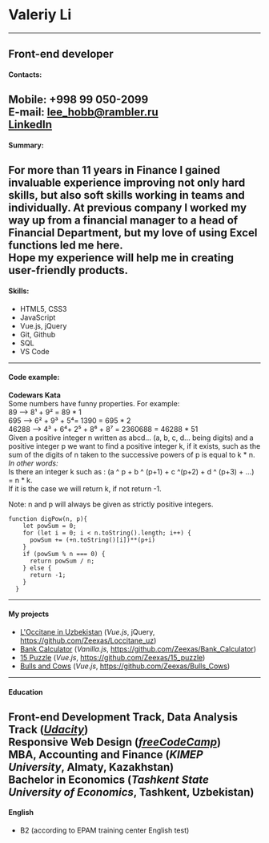 # Valeriy Li
---
Front-end developer
---

#### Contacts:

Mobile: +998 99 050-2099\
E-mail: lee_hobb@rambler.ru\
[LinkedIn](https://www.linkedin.com/in/zeexas)
---

#### Summary:

For more than 11 years in Finance I gained invaluable experience improving not only hard skills, but also soft skills working in teams and individually. At previous company I worked my way up from a financial manager to a head of Financial Department, but my love of using Excel functions led me here.\
Hope my experience will help me in creating user-friendly products.
---

#### Skills:

* HTML5, CSS3
* JavaScript
* Vue.js, jQuery
* Git, Github
* SQL
* VS Code
---

#### Code example:

**Codewars Kata**\
Some numbers have funny properties. For example:\
89 --> 8¹ + 9² = 89 * 1\
695 --> 6² + 9³ + 5⁴= 1390 = 695 * 2\
46288 --> 4³ + 6⁴+ 2⁵ + 8⁶ + 8⁷ = 2360688 = 46288 * 51\
Given a positive integer n written as abcd... (a, b, c, d... being digits) and a positive integer p we want to find a positive integer k, if it exists, such as the sum of the digits of n taken to the successive powers of p is equal to k * n.\
_In other words:_\
Is there an integer k such as : (a ^ p + b ^ (p+1) + c ^(p+2) + d ^ (p+3) + ...) = n * k.\
If it is the case we will return k, if not return -1.

Note: n and p will always be given as strictly positive integers.

```
function digPow(n, p){
    let powSum = 0;
    for (let i = 0; i < n.toString().length; i++) {
      powSum += (+n.toString()[i])**(p+i)
    }
    if (powSum % n === 0) {
      return powSum / n;
    } else {
      return -1;
    }
  }
```
---

#### My projects

* [L'Occitane in Uzbekistan](https://zeexas.github.io/Loccitane_uz/Loccitane_Uz.html) (_Vue.js_, jQuery, <https://github.com/Zeexas/Loccitane_uz>)
* [Bank Calculator](https://zeexas.github.io/Bank_Calculator/Calculator.html) (_Vanilla.js_, <https://github.com/Zeexas/Bank_Calculator>)
* [15 Puzzle](https://zeexas.github.io/15_puzzle/index.html) (_Vue.js_, <https://github.com/Zeexas/15_puzzle>)
* [Bulls and Cows](https://zeexas.github.io/Bulls_Cows/index.html) (_Vue.js_, <https://github.com/Zeexas/Bulls_Cows>)
---

#### Education

Front-end Development Track, Data Analysis Track (_[Udacity](https://www.udacity.com/)_)\
Responsive Web Design (_[freeCodeCamp](https://www.freecodecamp.org/)_)\
MBA, Accounting and Finance (_KIMEP University_, Almaty, Kazakhstan)\
Bachelor in Economics (_Tashkent State University of Economics_, Tashkent, Uzbekistan)
---

#### English

* B2 (according to EPAM training center English test)
